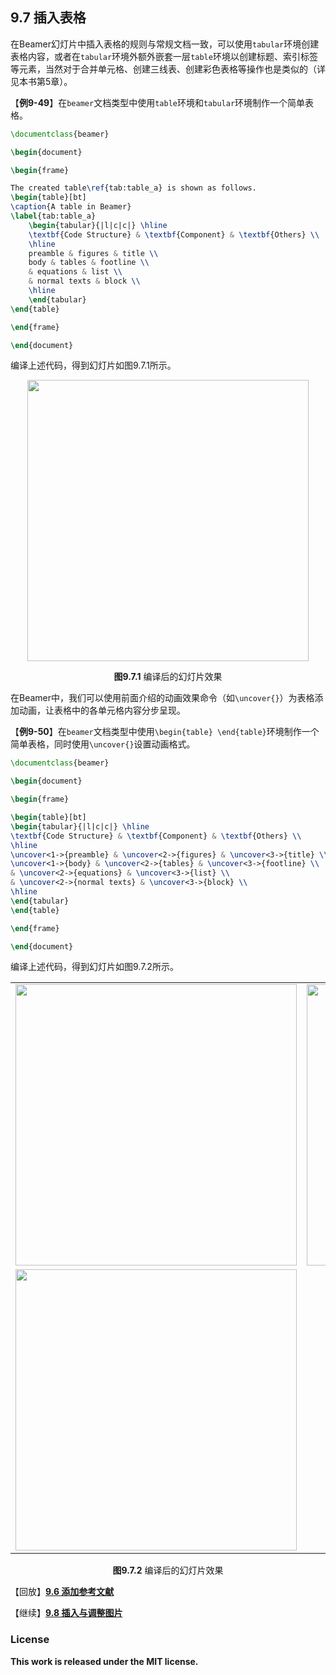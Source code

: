 ## 9.7 插入表格

在Beamer幻灯片中插入表格的规则与常规文档一致，可以使用`tabular`环境创建表格内容，或者在`tabular`环境外额外嵌套一层`table`环境以创建标题、索引标签等元素，当然对于合并单元格、创建三线表、创建彩色表格等操作也是类似的（详见本书第5章）。

【**例9-49**】在`beamer`文档类型中使用`table`环境和`tabular`环境制作一个简单表格。

```tex
\documentclass{beamer}

\begin{document}

\begin{frame}

The created table\ref{tab:table_a} is shown as follows.
\begin{table}[bt]
\caption{A table in Beamer}
\label{tab:table_a}
    \begin{tabular}{|l|c|c|} \hline
    \textbf{Code Structure} & \textbf{Component} & \textbf{Others} \\
    \hline
    preamble & figures & title \\
    body & tables & footline \\
    & equations & list \\
    & normal texts & block \\
    \hline
    \end{tabular}
\end{table}

\end{frame}

\end{document}
```

编译上述代码，得到幻灯片如图9.7.1所示。

<p align="center">
<img align="middle" src="latex/chapter-9/graphics/eg1.png" width="450" />
</p>

<center><b>图9.7.1</b> 编译后的幻灯片效果</center>

在Beamer中，我们可以使用前面介绍的动画效果命令（如`\uncover{}`）为表格添加动画，让表格中的各单元格内容分步呈现。

【**例9-50**】在`beamer`文档类型中使用`\begin{table} \end{table}`环境制作一个简单表格，同时使用`\uncover{}`设置动画格式。

```tex
\documentclass{beamer}

\begin{document}

\begin{frame}

\begin{table}[bt]
\begin{tabular}{|l|c|c|} \hline
\textbf{Code Structure} & \textbf{Component} & \textbf{Others} \\
\hline
\uncover<1->{preamble} & \uncover<2->{figures} & \uncover<3->{title} \\
\uncover<1->{body} & \uncover<2->{tables} & \uncover<3->{footline} \\
& \uncover<2->{equations} & \uncover<3->{list} \\
& \uncover<2->{normal texts} & \uncover<3->{block} \\
\hline
\end{tabular}
\end{table}

\end{frame}

\end{document}
```

编译上述代码，得到幻灯片如图9.7.2所示。

<p align="center">
<table>
<tr>
<td><img align="middle" src="latex/chapter-9/graphics/example14_1.png" width="450"></td>
<td><img align="middle" src="latex/chapter-9/graphics/example14_2.png" width="450"></td>
</tr>
<tr>
<td><img align="middle" src="latex/chapter-9/graphics/example14_3.png" width="450"></td>
</tr>
</table>
</p>

<center><b>图9.7.2</b> 编译后的幻灯片效果</center>


【回放】[**9.6 添加参考文献**](https://nbviewer.jupyter.org/github/xinychen/latex-cookbook/blob/main/chapter-9/section6.ipynb)

【继续】[**9.8 插入与调整图片**](https://nbviewer.jupyter.org/github/xinychen/latex-cookbook/blob/main/chapter-9/section8.ipynb)

### License

<div class="alert alert-block alert-danger">
<b>This work is released under the MIT license.</b>
</div>
